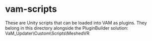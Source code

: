 # vam-scripts

These are Unity scripts that can be loaded into VAM as plugins. They belong in this directory alongside the PluginBuilder solution:
VaM_Updater\Custom\Scripts\MeshedVR
